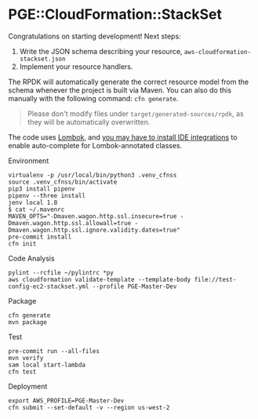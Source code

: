 # PGE::CloudFormation::StackSet

Congratulations on starting development! Next steps:

1. Write the JSON schema describing your resource, `aws-cloudformation-stackset.json`
1. Implement your resource handlers.

The RPDK will automatically generate the correct resource model from the schema whenever the project is built via Maven. You can also do this manually with the following command: `cfn generate`.

> Please don't modify files under `target/generated-sources/rpdk`, as they will be automatically overwritten.

The code uses [Lombok](https://projectlombok.org/), and [you may have to install IDE integrations](https://projectlombok.org/) to enable auto-complete for Lombok-annotated classes.

Environment
```
virtualenv -p /usr/local/bin/python3 .venv_cfnss
source .venv_cfnss/bin/activate
pip3 install pipenv
pipenv --three install
jenv local 1.8
$ cat ~/.mavenrc
MAVEN_OPTS="-Dmaven.wagon.http.ssl.insecure=true -Dmaven.wagon.http.ssl.allowall=true -Dmaven.wagon.http.ssl.ignore.validity.dates=true"
pre-commit install
cfn init
```

Code Analysis
```
pylint --rcfile ~/pylintrc *py
aws cloudformation validate-template --template-body file://test-config-ec2-stackset.yml --profile PGE-Master-Dev
```

Package
```
cfn generate
mvn package
```

Test
```
pre-commit run --all-files
mvn verify
sam local start-lambda
cfn test
```

Deployment
```
export AWS_PROFILE=PGE-Master-Dev
cfn submit --set-default -v --region us-west-2
```
